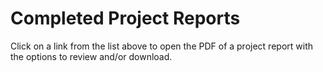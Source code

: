 # Completed Project Reports
Click on a link from the list above to open the PDF of a project report with the options to review and/or download.
